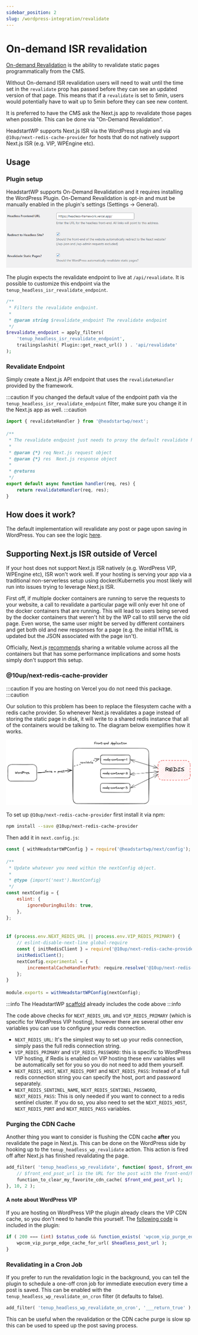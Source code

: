 ```yaml
---
sidebar_position: 2
slug: /wordpress-integration/revalidate
---
```


# On-demand ISR revalidation

[On-demand Revalidation](https://nextjs.org/docs/basic-features/data-fetching/incremental-static-regeneration#on-demand-revalidation) is the ability to revalidate static pages programmatically from the CMS.

Without On-demand ISR revalidation users will need to wait until the time set in the `revalidate` prop has passed before they can see an updated version of that page. This means that if a `revalidate` is set to 5min, users would potentially have to wait up to 5min before they can see new content.

It is preferred to have the CMS ask the Next.js app to revalidate those pages when possible. This can be done via "On-Demand Revalidation".

HeadstartWP supports Next.js ISR via the WordPress plugin and via `@10up/next-redis-cache-provider` for hosts that do not natively support Next.js ISR (e.g. VIP, WPEngine etc).

## Usage

### Plugin setup

HeadstartWP supports On-Demand Revalidation and it requires installing the WordPress Plugin. On-Demand Revalidation is opt-in and must be manually enabled in the plugin's settings (Settings -> General).
![Plugin settings](../../static/img/documentation/getting-started/plugin-settings.png)

The plugin expects the revalidate endpoint to live at  `/api/revalidate`. It is possible to customize this endpoint via the `tenup_headless_isr_revalidate_endpoint`.

```php
/**
 * Filters the revalidate endpoint.
 *
 * @param string $revalidate_endpoint The revalidate endpoint
 */
$revalidate_endpoint = apply_filters( 
    'tenup_headless_isr_revalidate_endpoint', 
    trailingslashit( Plugin::get_react_url() ) . 'api/revalidate' 
);
```

### Revalidate Endpoint

Simply create a Next.js API endpoint that uses the `revalidateHandler` provided by the framework. 

:::caution
If you changed the default value of the endpoint path via the `tenup_headless_isr_revalidate_endpoint` filter, make sure you change it in the Next.js app as well. 
:::caution


```javascript title="src/pages/api/revalidate"
import { revalidateHandler } from '@headstartwp/next';

/**
 * The revalidate endpoint just needs to proxy the default revalidate handler
 *
 * @param {*} req Next.js request object
 * @param {*} res  Next.js response object
 *
 * @returns
 */
export default async function handler(req, res) {
	return revalidateHandler(req, res);
}
```

## How does it work?

The default implementation will revalidate any post or page upon saving in WordPress. You can see the logic [here](https://github.com/10up/headstartwp/blob/develop/wp/headless-wp/includes/classes/CacheFlush/CacheFlush.php#L40).

## Supporting Next.js ISR outside of Vercel

If your host does not support Next.js ISR natively (e.g. WordPress VIP, WPEngine etc), ISR won't work well. If your hosting is serving your app via a traditional non-serverless setup using docker/Kubernetis you most likely will run into issues trying to leverage Next.js ISR.

First off, if multiple docker containers are running to serve the requests to your website, a call to revalidate a particular page will only ever hit one of the docker containers that are running. This will lead to users being served by the docker containers that weren't hit by the WP call to still serve the old page. Even worse, the same user might be served by different containers and get both old and new responses for a page (e.g. the initial HTML is updated but the JSON associated with the page isn't).

Officially, Next.js [recommends](https://nextjs.org/docs/pages/building-your-application/data-fetching/incremental-static-regeneration#self-hosting-isr) sharing a writable volume across all the containers but that has some performance implications and some hosts simply don't support this setup.

### @10up/next-redis-cache-provider

:::caution
If you are hosting on Vercel you do not need this package.
:::caution

Our solution to this problem has been to replace the filesystem cache with a redis cache provider. So whenever Next.js revalidates a page instead of storing the static page in disk, it will write to a shared redis instance that all of the containers would be talking to. The diagram below exemplifies how it works.

![Plugin settings](../../static/img/documentation/wordpress-integration/next-redis-cache-provider.png)

To set up `@10up/next-redis-cache-provider` first install it via npm:

```bash
npm install --save @10up/next-redis-cache-provider
```

Then add it in `next.config.js`:

```js title="next.config.js"
const { withHeadstartWPConfig } = require('@headstartwp/next/config');

/**
 * Update whatever you need within the nextConfig object.
 *
 * @type {import('next').NextConfig}
 */
const nextConfig = {
	eslint: {
		ignoreDuringBuilds: true,
	},
};


if (process.env.NEXT_REDIS_URL || process.env.VIP_REDIS_PRIMARY) {
	// eslint-disable-next-line global-require
	const { initRedisClient } = require('@10up/next-redis-cache-provider');
	initRedisClient();
	nextConfig.experimental = {
		incrementalCacheHandlerPath: require.resolve('@10up/next-redis-cache-provider'),
	};
}

module.exports = withHeadstartWPConfig(nextConfig);
```

:::info
The HeadstartWP [scaffold](https://github.com/10up/headstartwp/tree/develop/projects/wp-nextjs) already includes the code above
:::info

The code above checks for `NEXT_REDIS_URL` and `VIP_REDIS_PRIMARY` (which is specific for WordPress VIP hosting), however there are several other env variables you can use to configure your redis connection.

- `NEXT_REDIS_URL`: It's the simplest way to set up your redis connection, simply pass the full redis connection string.
- `VIP_REDIS_PRIMARY` and `VIP_REDIS_PASSWORD`: this is specific to WordPress VIP hosting, if Redis is enabled on VIP hosting these env variables will be automatically set for you so you do not need to add them yourself.
- `NEXT_REDIS_HOST`, `NEXT_REDIS_PORT` and `NEXT_REDIS_PASS`: Instead of a full redis connection string you can specify the host, port and password separately.
- `NEXT_REDIS_SENTINEL_NAME`, `NEXT_REDIS_SENTINEL_PASSWORD`, `NEXT_REDIS_PASS`: This is only needed if you want to connect to a redis sentinel cluster. If you do so, you also need to set the `NEXT_REDIS_HOST`, `NEXT_REDIS_PORT` and `NEXT_REDIS_PASS` variables.

### Purging the CDN Cache

Another thing you want to consider is flushing the CDN cache **after** you revalidate the page in Next.js. This can be done on the WordPress side by hooking up to the `tenup_headless_wp_revalidate` action. This action is fired off after Next.js has finished revalidating the page.

```php
add_filter( 'tenup_headless_wp_revalidate', function( $post, $front_end_post_url ) {
    // $front_end_psot_url is the URL for the post with the front-end/headless url.
    function_to_clear_my_favorite_cdn_cache( $front_end_post_url );
}, 10, 2 );
```

#### A note about WordPress VIP

If you are hosting on WordPress VIP the plugin already clears the VIP CDN cache, so you don't need to handle this yourself. The [following code](https://github.com/10up/headstartwp/blob/develop/wp/headless-wp/includes/classes/CacheFlush/CacheFlush.php#L122C6-L122C6) is included in the plugin:
```php
if ( 200 === (int) $status_code && function_exists( 'wpcom_vip_purge_edge_cache_for_url' ) ) {
    wpcom_vip_purge_edge_cache_for_url( $headless_post_url );
}
```

### Revalidating in a Cron Job

If you prefer to run the revalidation logic in the background, you can tell the plugin to schedule a one-off cron job for immediate execution every time a post is saved. This can be enabled with the `tenup_headless_wp_revalidate_on_cron` filter (it defaults to false).

```php
add_filter( 'tenup_headless_wp_revalidate_on_cron', '___return_true' );
```

This can be useful when the revalidation or the CDN cache purge is slow sp this can be used to speed up the post saving process.
